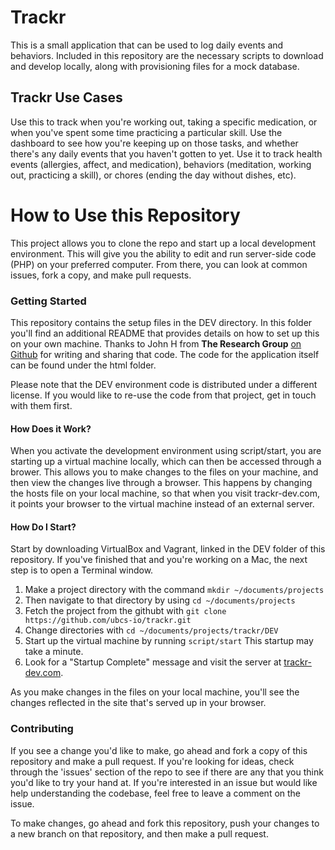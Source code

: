 # Trackr

This is a small application that can be used to log daily events and behaviors.  Included in this repository are the necessary scripts to download and develop locally, along with provisioning files for a mock database.

## Trackr Use Cases

Use this to track when you're working out, taking a specific medication, or when you've spent some time practicing a particular skill.  Use the dashboard to see how you're keeping up on those tasks, and whether there's any daily events that you haven't gotten to yet.  Use it to track health events (allergies, affect, and medication), behaviors (meditation, working out, practicing a skill), or chores (ending the day without dishes, etc).

# How to Use this Repository

This project allows you to clone the repo and start up a local development environment.  This will give you the ability to edit and run server-side code (PHP) on your preferred computer.  From there, you can look at common issues, fork a copy, and make pull requests.

### Getting Started

This repository contains the setup files in the DEV directory.  In this folder you'll find an additional README that provides details on how to set up this on your own machine.  Thanks to John H from **The Research Group** [on Github](https://github.com/The-Research-Group "The Research Group") for writing and sharing that code.  The code for the application itself can be found under the html folder.

Please note that the DEV environment code is distributed under a different license.  If you would like to re-use the code from that project, get in touch with them first.

#### How Does it Work?

When you activate the development environment using script/start, you are starting up a virtual machine locally, which can then be accessed through a brower.  This allows you to make changes to the files on your machine, and then view the changes live through a browser.  This happens by changing the hosts file on your local machine, so that when you visit trackr-dev.com, it points your browser to the virtual machine instead of an external server.

#### How Do I Start?

Start by downloading VirtualBox and Vagrant, linked in the DEV folder of this repository.  If you've finished that and you're working on a Mac, the next step is to open a Terminal window.  

1. Make a project directory with the command `mkdir ~/documents/projects`  
2. Then navigate to that directory by using `cd ~/documents/projects`  
3. Fetch the project from the githubt with `git clone https://github.com/ubcs-io/trackr.git`
4. Change directories with `cd ~/documents/projects/trackr/DEV` 
5. Start up the virtual machine by running `script/start` This startup may take a minute. 
6. Look for a "Startup Complete" message and visit the server at [trackr-dev.com](http://www.trackr-dev.com/).

As you make changes in the files on your local machine, you'll see the changes reflected in the site that's served up in your browser.

### Contributing

If you see a change you'd like to make, go ahead and fork a copy of this repository and make a pull request.  If you're looking for ideas, check through the 'issues' section of the repo to see if there are any that you think you'd like to try your hand at.  If you're interested in an issue but would like help understanding the codebase, feel free to leave a comment on the issue.

To make changes, go ahead and fork this repository, push your changes to a new branch on that repository, and then make a pull request.

